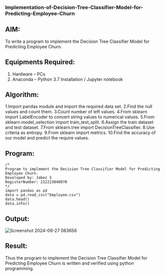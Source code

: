 ### Implementation-of-Decision-Tree-Classifier-Model-for-Predicting-Employee-Churn

## AIM:
To write a program to implement the Decision Tree Classifier Model for Predicting Employee Churn.

## Equipments Required:
1. Hardware – PCs
2. Anaconda – Python 3.7 Installation / Jupyter notebook

## Algorithm:

1.Import pandas module and import the required data set.
2.Find the null values and count them.
3.Count number of left values.
4.From sklearn import LabelEncoder to convert string values to numerical values.
5.From sklearn.model_selection import train_test_split.
6.Assign the train dataset and test dataset.
7.From sklearn.tree import DecisionTreeClassifier.
8.Use criteria as entropy.
9.From sklearn import metrics.
10.Find the accuracy of our model and predict the require values.

## Program:
```
/*
Program to implement the Decision Tree Classifier Model for Predicting Employee Churn.
Developed by: Jabez S
RegisterNumber: 212223040070
*/
import pandas as pd
data = pd.read_csv("Employee.csv")
data.head()
data.info()
```

## Output:
![Screenshot 2024-09-27 083656](https://github.com/user-attachments/assets/a0895965-953c-4f8d-867d-dad74f9f6f23)

## Result:
Thus the program to implement the  Decision Tree Classifier Model for Predicting Employee Churn is written and verified using python programming.
